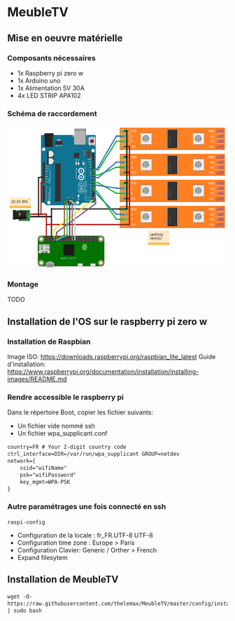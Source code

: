 # MeubleTV

## Mise en oeuvre matérielle

### Composants nécessaires

- 1x Raspberry pi zero w
- 1x Arduino uno
- 1x Alimentation 5V 30A
- 4x LED STRIP APA102

### Schéma de raccordement

![Schéma de Montage](/docs/schéma.png)

### Montage

TODO

## Installation de l'OS sur le raspberry pi zero w

### Installation de Raspbian

Image ISO: https://downloads.raspberrypi.org/raspbian_lite_latest
Guide d'installation: https://www.raspberrypi.org/documentation/installation/installing-images/README.md

### Rendre accessible le raspberry pi

Dans le répertoire Boot, copier les fichier suivants:
- Un fichier vide nommé ssh
- Un fichier wpa_supplicant.conf

```
country=FR # Your 2-digit country code
ctrl_interface=DIR=/var/run/wpa_supplicant GROUP=netdev
network={
    ssid="wifiName"
    psk="wifiPassword"
    key_mgmt=WPA-PSK
}
```

### Autre paramétrages une fois connecté en ssh
```
raspi-config
```
- Configuration de la locale : fr_FR.UTF-8 UTF-8
- Configuration time zone : Europe > Paris
- Configuration Clavier: Generic / Orther > French
- Expand filesytem

## Installation de MeubleTV
```
wget -O- https://raw.githubusercontent.com/thelemax/MeubleTV/master/config/install.sh | sudo bash
```
